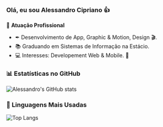 ### Olá, eu sou Alessandro Cipriano 👍

🏢 **Atuação Profissional**
- ✒ Desenvolvimento de App, Graphic & Motion, Design 🎬.
- 📚 Graduando em Sistemas de Informação na Estácio.
- 💻 Interesses: Developement Web & Mobile. 📱

### 📊 Estatísticas no GitHub

![Alessandro's GitHub stats](https://github-readme-stats.vercel.app/api?username=Ale-cipriano&show_icons=true&theme=dracula)


### 🚀 Linguagens Mais Usadas

![Top Langs](https://github-readme-stats.vercel.app/api/top-langs/?username=Ale-cipriano&layout=compact&theme=dracula)
